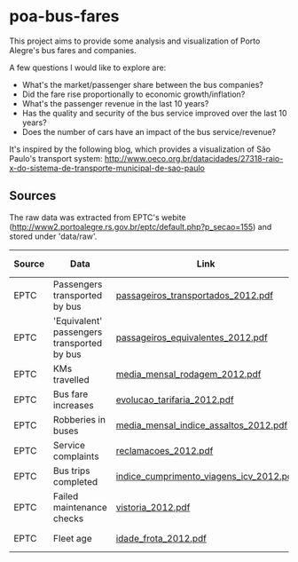 # poa-bus-fares

This project aims to provide some analysis and visualization of Porto Alegre's bus fares and companies.

A few questions I would like to explore are:

* What's the market/passenger share between the bus companies?
* Did the fare rise proportionally to economic growth/inflation?
* What's the passenger revenue in the last 10 years?
* Has the quality and security of the bus service improved over the last 10 years?
* Does the number of cars have an impact of the bus service/revenue?

It's inspired by the following blog, which provides a visualization of São Paulo's transport system: http://www.oeco.org.br/datacidades/27318-raio-x-do-sistema-de-transporte-municipal-de-sao-paulo

## Sources

The raw data was extracted from EPTC's webite (http://www2.portoalegre.rs.gov.br/eptc/default.php?p_secao=155) and stored under 'data/raw'.

| Source | Data | Link | Extraction Date |
| ------ | ---- | ---- | ----------------|
| EPTC | Passengers transported by bus | [passageiros_transportados_2012.pdf](http://lproweb.procempa.com.br/pmpa/prefpoa/eptc/usu_doc/passageiros_transportados_2012.pdf) | 2013-07-04 |
| EPTC | 'Equivalent' passengers transported by bus | [passageiros_equivalentes_2012.pdf](http://lproweb.procempa.com.br/pmpa/prefpoa/eptc/usu_doc/passageiros_equivalentes_2012.pdf) | 2013-07-08 |
| EPTC | KMs travelled | [media_mensal_rodagem_2012.pdf](http://lproweb.procempa.com.br/pmpa/prefpoa/eptc/usu_doc/media_mensal_rodagem_2012.pdf) | 2013-07-08 |
| EPTC | Bus fare increases | [evolucao_tarifaria_2012.pdf](http://lproweb.procempa.com.br/pmpa/prefpoa/eptc/usu_doc/evolucao_tarifaria_2012.pdf) | 2013-07-08 |
| EPTC | Robberies in buses | [media_mensal_indice_assaltos_2012.pdf](http://lproweb.procempa.com.br/pmpa/prefpoa/eptc/usu_doc/media_mensal_indice_assaltos_2012.pdf) | 2013-07-08 |
| EPTC | Service complaints | [reclamacoes_2012.pdf](http://lproweb.procempa.com.br/pmpa/prefpoa/eptc/usu_doc/reclamacoes_2012.pdf)  | 2013-07-08 |
| EPTC | Bus trips completed | [indice_cumprimento_viagens_icv_2012.pdf](http://lproweb.procempa.com.br/pmpa/prefpoa/eptc/usu_doc/indice_cumprimento_viagens_icv_2012.pdf) | 2013-07-08 |
| EPTC | Failed maintenance checks | [vistoria_2012.pdf](http://lproweb.procempa.com.br/pmpa/prefpoa/eptc/usu_doc/vistoria_2012.pdf) | 2013-07-08 |
| EPTC | Fleet age | [idade_frota_2012.pdf](http://lproweb.procempa.com.br/pmpa/prefpoa/eptc/usu_doc/idade_frota_2012.pdf) | 2013-07-08 |
